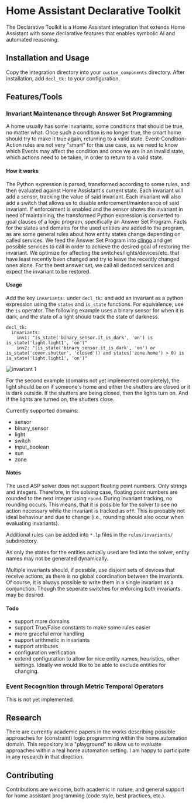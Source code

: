 # Home Assistant Declarative Toolkit

The Declarative Toolkit is a Home Assistant integration that extends Home Assistant with some declarative features that enables symbolic AI and automated reasoning.

## Installation and Usage

Copy the integration directory into your `custom_components` directory. After installation, add `decl_tk:` to your configuration.

## Features/Tools

### Invariant Maintenance through Answer Set Programming

A home usually has some invariants, some conditions that should be true, no matter what. Once such a condition is no longer true, the smart home should try to make it true again, returning to a valid state. Event-Condition-Action rules are not very "smart" for this use case, as we need to know which Events may affect the condition and once we are in an invalid state, which actions need to be taken, in order to return to a valid state.

#### How it works

The Python expression is parsed, transformed according to some rules, and then evaluated against Home Assistant's current state. Each invariant will add a sensor, tracking the value of said invariant. Each invariant will also add a switch that allows us to disable enforcement/maintenance of said invariant. If enforcement is enabled and the sensor shows the invariant in need of maintaining, the transformed Python expression is converted to goal clauses of a logic program, specifically an Answer Set Program. Facts for the states and domains for the used entities are added to the program, as are some general rules about how entity states change depending on called services. We feed the Answer Set Program into [clingo](https://potassco.org/clingo/) and get possible services to call in order to achieve the desired goal of restoring the invariant. We optimize for affecting the switches/lights/devices/etc. that have least recently been changed and try to leave the recently changed ones alone. For the best answer set, we call all deduced services and expect the invariant to be restored.

#### Usage

Add the key `invariants:` under `decl_tk:` and add an invariant as a python expression using the `states` and `is_state` functions. For equivalence, use the `is` operator. The following example uses a binary sensor for when it is dark, and the state of a light should track the state of darkness.

```
decl_tk:
  invariants:
    inv1: "is_state('binary_sensor.it_is_dark', 'on') is is_state('light.light1', 'on')"
    inv2: "(is_state('binary_sensor.it_is_dark', 'on') or is_state('cover.shutter', 'closed')) and states('zone.home') > 0) is is_state('light.light1', 'on')"
```

![invariant 1](https://dbs.informatik.uni-halle.de/wenzel/invariant1.gif)

For the second example (domains not yet implemented completely), the light should be on if someone's home and either the shutters are closed or it is dark outside. If the shutters are being closed, then the lights turn on. And if the lights are turned on, the shutters close.

Currently supported domains:

* sensor
* binary_sensor
* light
* switch
* input_boolean
* sun
* zone

#### Notes

The used ASP solver does not support floating point numbers. Only strings and integers. Therefore, in the solving case, floating point numbers are rounded to the next integer using `round`. During invariant tracking, no rounding occurs. This means, that it is possible for the solver to see no action necessary while the invariant is tracked as `off`. This is probably not ideal behaviour and due to change (i.e., rounding should also occur when evaluating invariants).

Additional rules can be added into `*.lp` files in the `rules/invariants/` subdirectory.

As only the states for the entities actually used are fed into the solver, entity names may not be generated dynamically.

Multiple invariants should, if possible, use disjoint sets of devices that receive actions, as there is no global coordination between the invariants. Of course, it is always possible to write them in a single invariant as a conjunction. Though the seperate switches for enforcing both invariants may be desired.

#### Todo

* support more domains
* support True/False constants to make some rules easier
* more graceful error handling
* support arithmetic in invariants
* support attributes
* configuration verification
* extend configuration to allow for nice entity names, heuristics, other settings. Ideally we would like to be able to exclude entities for changing.

### Event Recognition through Metric Temporal Operators

This is not yet implemented.

## Research

There are currently academic papers in the works describing possible approaches for (constraint) logic programming within the home automation domain. This repository is a "playground" to allow us to evaluate approaches within a real home automation setting. I am happy to participate in any research in that direction.

## Contributing

Contributions are welcome, both academic in nature, and general support for home assistant programming (code style, best practices, etc.).
